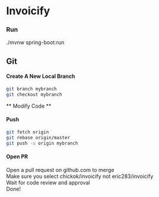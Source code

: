 # Invoicify

### Run
./mvnw spring-boot:run

## Git
#### Create A New Local Branch
```bash
git branch mybranch
git checkout mybranch
```
** Modify Code **
#### Push
```bash
git fetch origin
git rebase origin/master
git push -u origin mybranch
```
#### Open PR
Open a pull request on github.com to merge\
Make sure you select chickok/invoicify not eric283/invoicify\
Wait for code review and approval\
Done!